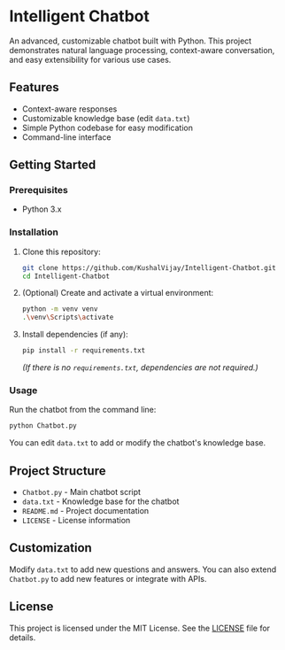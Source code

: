 # Intelligent Chatbot

An advanced, customizable chatbot built with Python. This project demonstrates natural language processing, context-aware conversation, and easy extensibility for various use cases.

## Features
- Context-aware responses
- Customizable knowledge base (edit `data.txt`)
- Simple Python codebase for easy modification
- Command-line interface

## Getting Started

### Prerequisites
- Python 3.x

### Installation
1. Clone this repository:
	```sh
	git clone https://github.com/KushalVijay/Intelligent-Chatbot.git
	cd Intelligent-Chatbot
	```
2. (Optional) Create and activate a virtual environment:
	```sh
	python -m venv venv
	.\venv\Scripts\activate
	```
3. Install dependencies (if any):
	```sh
	pip install -r requirements.txt
	```
	*(If there is no `requirements.txt`, dependencies are not required.)*

### Usage
Run the chatbot from the command line:
```sh
python Chatbot.py
```

You can edit `data.txt` to add or modify the chatbot's knowledge base.

## Project Structure

- `Chatbot.py` - Main chatbot script
- `data.txt` - Knowledge base for the chatbot
- `README.md` - Project documentation
- `LICENSE` - License information

## Customization
Modify `data.txt` to add new questions and answers. You can also extend `Chatbot.py` to add new features or integrate with APIs.

## License

This project is licensed under the MIT License. See the [LICENSE](LICENSE) file for details.

